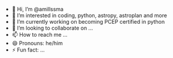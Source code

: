- 👋 Hi, I’m @amillssma
- 👀 I’m interested in coding, python, astropy, astroplan and more
- 🌱 I’m currently working on becoming PCEP certified in python
- 💞️ I’m looking to collaborate on ...
- 📫 How to reach me ...
- 😄 Pronouns: he/him
- ⚡ Fun fact: ...

<!---
amillssma/amillssma is a ✨ special ✨ repository because its `README.md` (this file) appears on your GitHub profile.
You can click the Preview link to take a look at your changes.
--->

